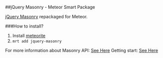 ##jQuery Masonry - Meteor Smart Package

[jQuery Masonry](https://github.com/desandro/masonry) repackaged for Meteor.

###How to install?

1. Install [meteorite](https://github.com/oortcloud/meteorite)
2. `mrt add jquery-masonry`

For more information about Masonry API: [See Here](https://github.com/desandro/masonry)
Getting start: [See Here](masonry.desandro.com)

